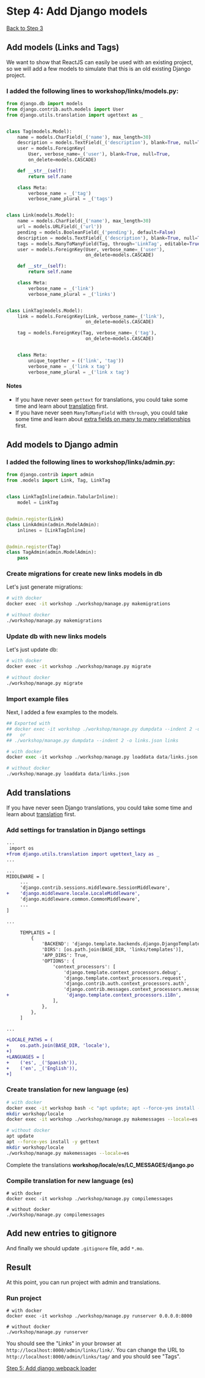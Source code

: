 # Step 4: Add Django models

[Back to Step 3](/en/step3_add_non_react_views)

## Add models (Links and Tags)

We want to show that ReactJS can easily be used with an existing project, so
we will add a few models to simulate that this is an old existing
Django project.

### I added the following lines to **workshop/links/models.py**:

```python
from django.db import models
from django.contrib.auth.models import User
from django.utils.translation import ugettext as _


class Tag(models.Model):
    name = models.CharField(_('name'), max_length=30)
    description = models.TextField(_('description'), blank=True, null=True)
    user = models.ForeignKey(
        User, verbose_name=_('user'), blank=True, null=True,
        on_delete=models.CASCADE)

    def __str__(self):
        return self.name

    class Meta:
        verbose_name = _('tag')
        verbose_name_plural = _('tags')


class Link(models.Model):
    name = models.CharField(_('name'), max_length=30)
    url = models.URLField(_('url'))
    pending = models.BooleanField(_('pending'), default=False)
    description = models.TextField(_('description'), blank=True, null=True)
    tags = models.ManyToManyField(Tag, through='LinkTag', editable=True)
    user = models.ForeignKey(User, verbose_name=_('user'),
                             on_delete=models.CASCADE)

    def __str__(self):
        return self.name

    class Meta:
        verbose_name = _('link')
        verbose_name_plural = _('links')


class LinkTag(models.Model):
    link = models.ForeignKey(Link, verbose_name=_('link'),
                             on_delete=models.CASCADE)

    tag = models.ForeignKey(Tag, verbose_name=_('tag'),
                             on_delete=models.CASCADE)


    class Meta:
        unique_together = (('link', 'tag'))
        verbose_name = _('link x tag')
        verbose_name_plural = _('link x tag')
```

#### Notes
- If you have never seen `gettext` for translations, you could take some time
and learn about [translation](https://docs.djangoproject.com/en/1.11/topics/i18n/translation/) first.
- If you have never seen `ManyToManyField` with `through`, you could take some time
and learn about [extra fields on many to many relationships](https://docs.djangoproject.com/en/1.11/topics/db/models/#extra-fields-on-many-to-many-relationships) first.

## Add models to Django admin

### I added the following lines to **workshop/links/admin.py**:

```python
from django.contrib import admin
from .models import Link, Tag, LinkTag


class LinkTagInline(admin.TabularInline):
    model = LinkTag


@admin.register(Link)
class LinkAdmin(admin.ModelAdmin):
    inlines = [LinkTagInline]


@admin.register(Tag)
class TagAdmin(admin.ModelAdmin):
    pass
```

### Create migrations for create new links models in db
Let's just generate migrations:
```bash
# with docker
docker exec -it workshop ./workshop/manage.py makemigrations

# without docker
./workshop/manage.py makemigrations
```

### Update db with new links models
Let's just update db:
```bash
# with docker
docker exec -it workshop ./workshop/manage.py migrate

# without docker
./workshop/manage.py migrate
```

### Import example files

Next, I added a few examples to the models.

```python
## Exported with
## docker exec -it workshop ./workshop/manage.py dumpdata --indent 2 -o links.json links
##   or
## ./workshop/manage.py dumpdata --indent 2 -o links.json links

# with docker
docker exec -it workshop ./workshop/manage.py loaddata data/links.json

# without docker
./workshop/manage.py loaddata data/links.json
```

## Add translations
If you have never seen Django translations, you could take some time
and learn about [translation](https://docs.djangoproject.com/en/1.11/topics/i18n/translation/) first.

### Add settings for translation in Django settings

```diff
...
 import os
+from django.utils.translation import ugettext_lazy as _
...

...
MIDDLEWARE = [
     ...
     'django.contrib.sessions.middleware.SessionMiddleware',
+    'django.middleware.locale.LocaleMiddleware',
     'django.middleware.common.CommonMiddleware',
     ...
]

...

     TEMPLATES = [
         {
             'BACKEND': 'django.template.backends.django.DjangoTemplates',
             'DIRS': [os.path.join(BASE_DIR, 'links/templates')],
             'APP_DIRS': True,
             'OPTIONS': {
                 'context_processors': [
                     'django.template.context_processors.debug',
                     'django.template.context_processors.request',
                     'django.contrib.auth.context_processors.auth',
                     'django.contrib.messages.context_processors.messages',
+                     'django.template.context_processors.i18n',
                 ],
             },
         },
     ]

...

+LOCALE_PATHS = (
+    os.path.join(BASE_DIR, 'locale'),
+)
+LANGUAGES = [
+    ('es', _('Spanish')),
+    ('en', _('English')),
+]
```

### Create translation for new language (es)

```bash
# with docker
docker exec -it workshop bash -c "apt update; apt --force-yes install -y gettext"
mkdir workshop/locale
docker exec -it workshop ./workshop/manage.py makemessages --locale=es

# without docker
apt update
apt --force-yes install -y gettext
mkdir workshop/locale
./workshop/manage.py makemessages --locale=es
```
Complete the translations **workshop/locale/es/LC_MESSAGES/django.po**

### Compile translation for new language (es)

```
# with docker
docker exec -it workshop ./workshop/manage.py compilemessages

# without docker
./workshop/manage.py compilemessages
```

## Add new entries to gitignore
And finally we should update `.gitignore` file, add `*.mo`.

## Result
At this point, you can run project with admin and translations.

### Run project
```
# with docker
docker exec -it workshop ./workshop/manage.py runserver 0.0.0.0:8000

# without docker
./workshop/manage.py runserver
```

You should see the "Links" in your browser at `http://localhost:8000/admin/links/link/`.
You can change the URL to `http://localhost:8000/admin/links/tag/` and you should see
"Tags".

[Step 5: Add django webpack loader](/en/step5_add_django_webpack_loader)
